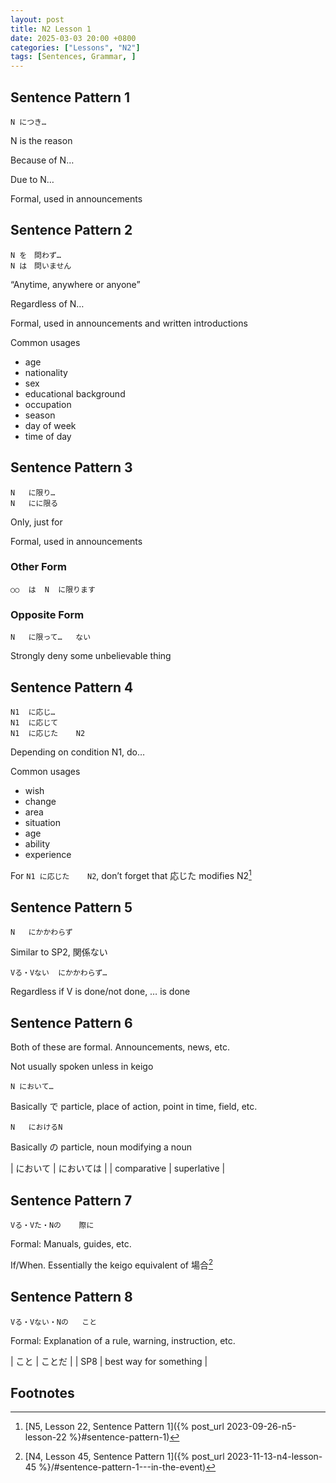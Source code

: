 ```yaml
---
layout: post
title: N2 Lesson 1
date: 2025-03-03 20:00 +0800
categories: ["Lessons", "N2"]
tags: [Sentences, Grammar, ]
---
```


## Sentence Pattern 1
```
N につき…
```
N is the reason

Because of N…

Due to N…

Formal, used in announcements

## Sentence Pattern 2
```
N を　問わず…
N は　問いません
```
“Anytime, anywhere or anyone”

Regardless of N…

Formal, used in announcements and written introductions

Common usages
* age
* nationality
* sex
* educational background
* occupation
* season
* day of week
* time of day

## Sentence Pattern 3
```
N	に限り…
N	にに限る
```
Only, just for

Formal, used in announcements

### Other Form
```
○○  は  N  に限ります
```

### Opposite Form
```
N	に限って…	ない
```
Strongly deny some unbelievable thing

## Sentence Pattern 4
```
N1	に応じ…
N1	に応じて
N1	に応じた	N2
```
Depending on condition N1, do…

Common usages
* wish
* change
* area
* situation
* age
* ability
* experience

For `N1	に応じた	N2`, don’t forget that 応じた modifies N2[^fn1]


## Sentence Pattern 5
```
N	にかかわらず
```
Similar to SP2, 関係ない

```
Vる・Vない	にかかわらず…
```
Regardless if V is done/not done, … is done

## Sentence Pattern 6

Both of these are formal. Announcements, news, etc.

Not usually spoken unless in keigo

```
N において…
```
Basically で particle, place of action, point in time, field, etc.

```
N	におけるN
```
Basically の particle, noun modifying a noun

| において | においては |
| comparative | superlative |

## Sentence Pattern 7
```
Vる・Vた・Nの	際に
```
Formal: Manuals, guides, etc.

If/When. Essentially the keigo equivalent of 場合[^fn2]

## Sentence Pattern 8
```
Vる・Vない・Nの	こと
```
Formal: Explanation of a rule, warning, instruction, etc.

| こと | ことだ |
| SP8 | best way for something |

## Footnotes
[^fn1]: [N5, Lesson 22, Sentence Pattern 1]({% post_url 2023-09-26-n5-lesson-22 %}#sentence-pattern-1)
[^fn2]: [N4, Lesson 45, Sentence Pattern 1]({% post_url 2023-11-13-n4-lesson-45 %}/#sentence-pattern-1---in-the-event)
